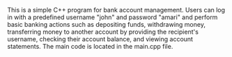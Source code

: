 This is a simple C++ program for bank account management. Users can log in with a predefined username "john" and password "amari" and perform basic banking actions such as depositing funds, withdrawing money, transferring money to another account by providing the recipient's username, checking their account balance, and viewing account statements.
The main code is located in the main.cpp file.
